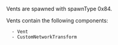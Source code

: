 Vents are spawned with spawnType 0x84.

Vents contain the following components:
```
  - Vent
  - CustomNetworkTransform
```
